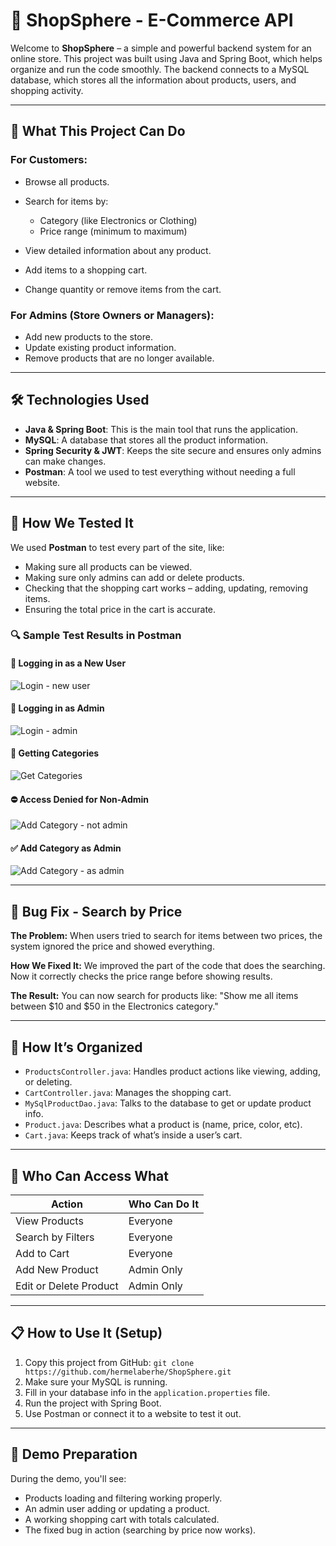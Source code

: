 # 🏩 ShopSphere - E-Commerce API

Welcome to **ShopSphere** – a simple and powerful backend system for an online store. This project was built using Java and  Spring Boot, which helps organize and run the code smoothly. The backend connects to a MySQL database, which stores all the information about products, users, and shopping activity.

---

## 🏦 What This Project Can Do

### For Customers:

* Browse all products.
* Search for items by:

  * Category (like Electronics or Clothing)
  * Price range (minimum to maximum)
* View detailed information about any product.
* Add items to a shopping cart.
* Change quantity or remove items from the cart.

### For Admins (Store Owners or Managers):

* Add new products to the store.
* Update existing product information.
* Remove products that are no longer available.

---

## 🛠️ Technologies Used

* **Java & Spring Boot**: This is the main tool that runs the application.
* **MySQL**: A database that stores all the product information.
* **Spring Security & JWT**: Keeps the site secure and ensures only admins can make changes.
* **Postman**: A tool we used to test everything without needing a full website.

---

## 🧪 How We Tested It

We used **Postman** to test every part of the site, like:

* Making sure all products can be viewed.
* Making sure only admins can add or delete products.
* Checking that the shopping cart works – adding, updating, removing items.
* Ensuring the total price in the cart is accurate.

### 🔍 Sample Test Results in Postman

#### 🔑 Logging in as a New User

![Login - new user](../images/login-new-user.png)

#### 🔑 Logging in as Admin

![Login - admin](../images/login-admin.png)

#### 📄 Getting Categories

![Get Categories](../images/get-categories.png)

#### ⛔️ Access Denied for Non-Admin

![Add Category - not admin](../images/add-category-not-admin.png)

#### ✅ Add Category as Admin

![Add Category - as admin](../images/add-category-admin.png)

---

## 🚷 Bug Fix - Search by Price

**The Problem:**
When users tried to search for items between two prices, the system ignored the price and showed everything.

**How We Fixed It:**
We improved the part of the code that does the searching. Now it correctly checks the price range before showing results.

**The Result:**
You can now search for products like: "Show me all items between \$10 and \$50 in the Electronics category."

---

## 📂 How It’s Organized

* `ProductsController.java`: Handles product actions like viewing, adding, or deleting.
* `CartController.java`: Manages the shopping cart.
* `MySqlProductDao.java`: Talks to the database to get or update product info.
* `Product.java`: Describes what a product is (name, price, color, etc).
* `Cart.java`: Keeps track of what’s inside a user’s cart.

---

## 🔐 Who Can Access What

| Action                 | Who Can Do It |
| ---------------------- | ------------- |
| View Products          | Everyone      |
| Search by Filters      | Everyone      |
| Add to Cart            | Everyone      |
| Add New Product        | Admin Only    |
| Edit or Delete Product | Admin Only    |

---

## 📋 How to Use It (Setup)

1. Copy this project from GitHub:
   `git clone https://github.com/hermelaberhe/ShopSphere.git`
2. Make sure your MySQL is running.
3. Fill in your database info in the `application.properties` file.
4. Run the project with Spring Boot.
5. Use Postman or connect it to a website to test it out.

---

## 🎥 Demo Preparation

During the demo, you'll see:

* Products loading and filtering working properly.
* An admin user adding or updating a product.
* A working shopping cart with totals calculated.
* The fixed bug in action (searching by price now works).

